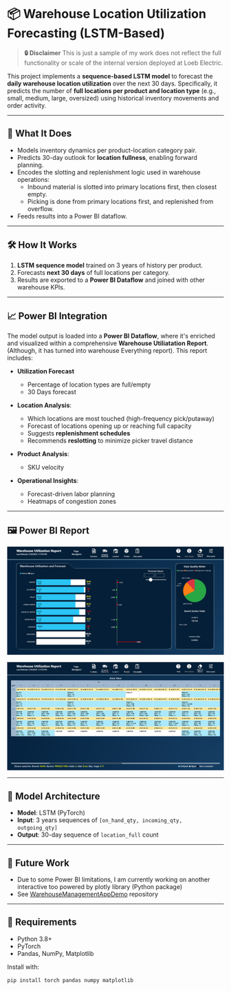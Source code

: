 # 📦 Warehouse Location Utilization Forecasting (LSTM-Based)

> **🔒 Disclaimer**
> This is just a sample of my work does not reflect the full functionality or scale of the internal version deployed at Loeb Electric.

This project implements a **sequence-based LSTM model** to forecast the **daily warehouse location utilization** over the next 30 days. Specifically, it predicts the number of **full locations per product and location type** (e.g., small, medium, large, oversized) using historical inventory movements and order activity.

---

## 🧠 What It Does

- Models inventory dynamics per product-location category pair.
- Predicts 30-day outlook for **location fullness**, enabling forward planning.
- Encodes the slotting and replenishment logic used in warehouse operations:
  - Inbound material is slotted into primary locations first, then closest empty.
  - Picking is done from primary locations first, and replenished from overflow.
- Feeds results into a Power BI dataflow.

---

## 🛠️ How It Works

1. **LSTM sequence model** trained on 3 years of history per product.
2. Forecasts **next 30 days** of full locations per category.
3. Results are exported to a **Power BI Dataflow** and joined with other warehouse KPIs.

---

## 📈 Power BI Integration

The model output is loaded into a **Power BI Dataflow**, where it's enriched and visualized within a comprehensive **Warehouse Utiliatation Report**. (Although, it has turned into warehouse Everything report). This report includes:

- **Utilization Forecast**
  - Percentage of location types are full/empty
  - 30 Days forecast

- **Location Analysis**:  
  - Which locations are most touched (high-frequency pick/putaway)
  - Forecast of locations opening up or reaching full capacity
  - Suggests **replenishment schedules**
  - Recommends **reslotting** to minimize picker travel distance

- **Product Analysis**:
  - SKU velocity

- **Operational Insights**:
  - Forecast-driven labor planning
  - Heatmaps of congestion zones

---
## 🖼️ Power BI Report

![alt text](https://github.com/AyubSherif/WarehouseUtilization/blob/main/img/WarehouseUtilizationReport.png)

![alt text](https://github.com/AyubSherif/WarehouseUtilization/blob/main/img/AisleView.png)

---

## 🧪 Model Architecture

- **Model**: LSTM (PyTorch)
- **Input**: 3 years sequences of `[on_hand_qty, incoming_qty, outgoing_qty]`
- **Output**: 30-day sequence of `location_full` count  

---

## 🧭 Future Work

- Due to some Power BI limitations, I am currently working on another interactive too powered by plotly library (Python package)
- See [WarehouseManagementAppDemo](https://github.com/AyubSherif/WarehouseManagementAppDemo/) repository

---

## 📌 Requirements

- Python 3.8+
- PyTorch
- Pandas, NumPy, Matplotlib

Install with:

```bash
pip install torch pandas numpy matplotlib


